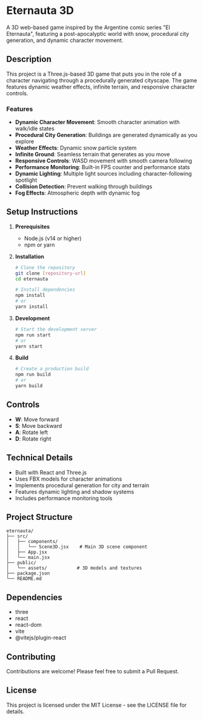 # Eternauta 3D

A 3D web-based game inspired by the Argentine comic series "El Eternauta", featuring a post-apocalyptic world with snow, procedural city generation, and dynamic character movement.

## Description

This project is a Three.js-based 3D game that puts you in the role of a character navigating through a procedurally generated cityscape. The game features dynamic weather effects, infinite terrain, and responsive character controls.

### Features

- **Dynamic Character Movement**: Smooth character animation with walk/idle states
- **Procedural City Generation**: Buildings are generated dynamically as you explore
- **Weather Effects**: Dynamic snow particle system
- **Infinite Ground**: Seamless terrain that generates as you move
- **Responsive Controls**: WASD movement with smooth camera following
- **Performance Monitoring**: Built-in FPS counter and performance stats
- **Dynamic Lighting**: Multiple light sources including character-following spotlight
- **Collision Detection**: Prevent walking through buildings
- **Fog Effects**: Atmospheric depth with dynamic fog

## Setup Instructions

1. **Prerequisites**
   - Node.js (v14 or higher)
   - npm or yarn

2. **Installation**
   ```bash
   # Clone the repository
   git clone [repository-url]
   cd eternauta

   # Install dependencies
   npm install
   # or
   yarn install
   ```

3. **Development**
   ```bash
   # Start the development server
   npm run start
   # or
   yarn start
   ```

4. **Build**
   ```bash
   # Create a production build
   npm run build
   # or
   yarn build
   ```

## Controls

- **W**: Move forward
- **S**: Move backward
- **A**: Rotate left
- **D**: Rotate right

## Technical Details

- Built with React and Three.js
- Uses FBX models for character animations
- Implements procedural generation for city and terrain
- Features dynamic lighting and shadow systems
- Includes performance monitoring tools

## Project Structure

```
eternauta/
├── src/
│   ├── components/
│   │   └── Scene3D.jsx    # Main 3D scene component
│   ├── App.jsx
│   └── main.jsx
├── public/
│   └── assets/           # 3D models and textures
├── package.json
└── README.md
```

## Dependencies

- three
- react
- react-dom
- vite
- @vitejs/plugin-react

## Contributing

Contributions are welcome! Please feel free to submit a Pull Request.

## License

This project is licensed under the MIT License - see the LICENSE file for details. 